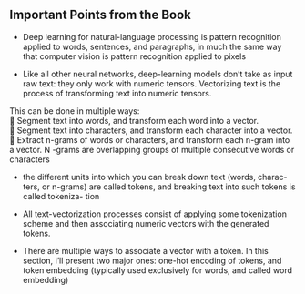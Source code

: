 ## Important Points from the Book  

* Deep learning for natural-language processing is pattern recognition
applied to words, sentences, and paragraphs, in much the same way that computer
vision is pattern recognition applied to pixels  

* Like all other neural networks, deep-learning models don’t take as input raw text:
they only work with numeric tensors. Vectorizing text is the process of transforming text
into numeric tensors.  

This can be done in multiple ways:  
 Segment text into words, and transform each word into a vector.  
 Segment text into characters, and transform each character into a vector.  
 Extract n-grams of words or characters, and transform each n-gram into a vector.
N -grams are overlapping groups of multiple consecutive words or characters  

* the different units into which you can break down text (words, charac-
ters, or n-grams) are called tokens, and breaking text into such tokens is called tokeniza-
tion  

* All text-vectorization processes consist of applying some tokenization scheme and
then associating numeric vectors with the generated tokens.  

* There are multiple ways to
associate a vector with a token. In this section, I’ll present two major ones: one-hot
encoding of tokens, and token embedding (typically used exclusively for words, and called
word embedding)